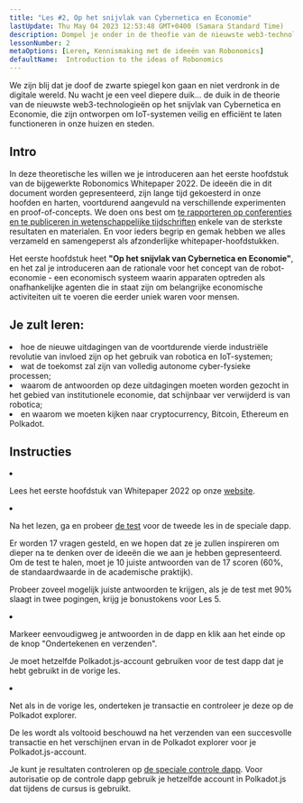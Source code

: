 ```yaml
---
title: "Les #2, Op het snijvlak van Cybernetica en Economie"
lastUpdate: Thu May 04 2023 12:53:48 GMT+0400 (Samara Standard Time)
description: Dompel je onder in de theofie van de nieuwste web3-technologieën op het snijvlak van Cybernetica en Economie, die zijn ontwofpen om IoT-systemen veilig en efficiënt te laten functioneren in onze huizen en steden.
lessonNumber: 2
metaOptions: [Leren, Kennismaking met de ideeën van Robonomics]
defaultName:  Introduction to the ideas of Robonomics
---
```


We zijn blij dat je doof de zwarte spiegel kon gaan en niet verdronk in de digitale wereld. Nu wacht je een veel diepere duik... de duik in de theorie van de nieuwste web3-technologieën op het snijvlak van Cybernetica en Economie, die zijn ontworpen om IoT-systemen veilig en efficiënt te laten functioneren in onze huizen en steden.


## Intro

In deze theoretische les willen we je introduceren aan het eerste hoofdstuk van de bijgewerkte Robonomics Whitepaper 2022. De ideeën die in dit document worden gepresenteerd, zijn lange tijd gekoesterd in onze hoofden en harten, voortdurend aangevuld na verschillende experimenten en proof-of-concepts. We doen ons best om [te rapporteren op conferenties en te publiceren in wetenschappelijke tijdschriften](https://robonomics.network/papers/) enkele van de sterkste resultaten en materialen. En voor ieders begrip en gemak hebben we alles verzameld en samengeperst als afzonderlijke whitepaper-hoofdstukken.

Het eerste hoofdstuk heet **"Op het snijvlak van Cybernetica en Economie"**, en het zal je introduceren aan de rationale voor het concept van de robot-economie - een economisch systeem waarin apparaten optreden als onafhankelijke agenten die in staat zijn om belangrijke economische activiteiten uit te voeren die eerder uniek waren voor mensen.

## Je zult leren:

<List>

<li>
hoe de nieuwe uitdagingen van de voortdurende vierde industriële revolutie van invloed zijn op het gebruik van robotica en IoT-systemen;
</li>

<li>
wat de toekomst zal zijn van volledig autonome cyber-fysieke processen;
</li>

<li>
waarom de antwoorden op deze uitdagingen moeten worden gezocht in het gebied van institutionele economie, dat schijnbaar ver verwijderd is van robotica;
</li>

<li>
en waarom we moeten kijken naar cryptocurrency, Bitcoin, Ethereum en Polkadot.
</li>

</List>

## Instructies

<List type="numbers">

<li>

Lees het eerste hoofdstuk van Whitepaper 2022 op onze [website](https://robonomics.network/vision/).

</li>

<li>

Na het lezen, ga en probeer [de test](https://lesson2.robonomics.academy/#/) voor de tweede les in de speciale dapp.

Er worden 17 vragen gesteld, en we hopen dat ze je zullen inspireren om dieper na te denken over de ideeën die we aan je hebben gepresenteerd. Om de test te halen, moet je 10 juiste antwoorden van de 17 scoren (60%, de standaardwaarde in de academische praktijk).

Probeer zoveel mogelijk juiste antwoorden te krijgen, als je de test met 90% slaagt in twee pogingen, krijg je bonustokens voor Les 5.

</li>

<li>

Markeer eenvoudigweg je antwoorden in de dapp en klik aan het einde op de knop "Ondertekenen en verzenden".

Je moet hetzelfde Polkadot.js-account gebruiken voor de test dapp dat je hebt gebruikt in de vorige les.

</li>

<li>

Net als in de vorige les, onderteken je transactie en controleer je deze op de Polkadot explorer.

</li>
</List>

<Result>

De les wordt als voltooid beschouwd na het verzenden van een succesvolle transactie en het verschijnen ervan in de Polkadot explorer voor je Polkadot.js-account.

Je kunt je resultaten controleren op [de speciale controle dapp](https://lk.robonomics.academy/). Voor autorisatie op de controle dapp gebruik je hetzelfde account in Polkadot.js dat tijdens de cursus is gebruikt.

</Result>